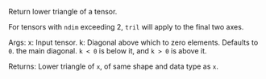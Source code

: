 Return lower triangle of a tensor.

For tensors with `ndim` exceeding 2, `tril` will apply to the
final two axes.

Args:
    x: Input tensor.
    k: Diagonal above which to zero elements. Defaults to `0`. the
        main diagonal. `k < 0` is below it, and `k > 0` is above it.

Returns:
    Lower triangle of `x`, of same shape and data type as `x`.
